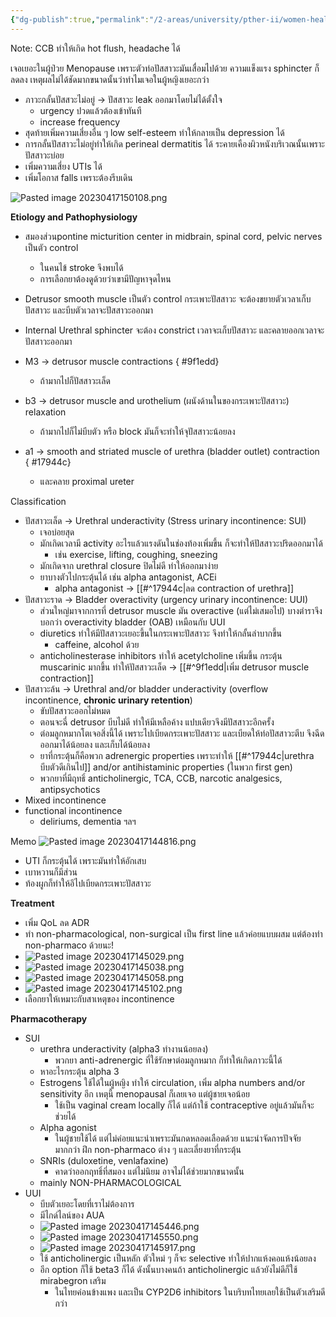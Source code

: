 ```yaml
---
{"dg-publish":true,"permalink":"/2-areas/university/pther-ii/women-health-urinary-incontinence/","created":"2023-04-17T14:31:41.902+07:00","updated":"2025-10-06T19:53:18.958+07:00"}
---
```



Note: CCB ทำให้เกิด hot flush, headache ได้ 

เจอเยอะในผู้ป่วย Menopause เพราะตัวท่อปัสสาวะมันเสื่อมไปด้วย ความแข็งแรง sphincter ก็ลดลง เหตุผลไม่ได้ชัดมากขนาดนั้นว่าทำไมเจอในผู้หญิงเยอะกว่า

- ภาวะกลั้นปัสสวะไม่อยู่ -> ปัสสาวะ leak ออกมาโดยไม่ได้ตั้งใจ
	- urgency ปวดแล้วต้องเข้าทันที
	- increase frequency
- สุดท้ายเพิ่มความเสี่ยงอื่น ๆ low self-esteem ทำให้กลายเป็น depression ได้
- การกลั้นปัสสาวะไม่อยู่ทำให้เกิด perineal dermatitis ได้ ระคายเคืองผิวหนังบริเวณนั้นเพราะปัสสาวะบ่อย
- เพิ่มความเสี่ยง UTIs ได้
- เพิ่มโอกาส falls เพราะต้องรีบเดิน

![Pasted image 20230417150108.png](/img/user/3%20Resources/Attachment/Pasted%20image%2020230417150108.png)

**Etiology and Pathophysiology**
- สมองส่วนpontine micturition center in midbrain, spinal cord, pelvic nerves เป็นตัว control
	- ในคนไข้ stroke จึงพบได้
	- การเลือกยาต้องดูด้วยว่าเขามีปัญหาจุดไหน
- Detrusor smooth muscle เป็นตัว control กระเพาะปัสสาวะ จะต้องขยายตัวเวลาเก็บปัสสาวะ และบีบตัวเวลาจะปัสสาวะออกมา
- Internal Urethral sphincter จะต้อง constrict เวลาจะเก็บปัสสาวะ และคลายออกเวลาจะปัสสาวะออกมา

- M3 -> detrusor muscle contractions
{ #9f1edd}

	- ถ้ามากไปก็ปัสสาวะเล็ด
- b3 -> detrusor muscle and urothelium (ผนังด้านในของกระเพาะปัสสาวะ) relaxation
	- ถ้ามากไปก็ไม่บีบตัว หรือ block มันก็จะทำให้จุปัสสาวะน้อยลง
- a1 -> smooth and striated muscle of urethra (bladder outlet) contraction
{ #17944c}

	- และคลาย proximal ureter


Classification
- ปัสสาวะเล็ด -> Urethral underactivity (Stress urinary incontinence: SUI)
	- เจอบ่อยสุด
	- มักเกิดเวลามี activity อะไรแล้วแรงดันในช่องท้องเพิ่มขึ้น ก็จะทำให้ปัสสาวะปริดออกมาได้
		- เช่น exercise, lifting, coughing, sneezing
	- มักเกิดจาก urethral closure ปิดไม่ดี ทำให้ออกมาง่าย
	- ยาบางตัวไปกระตุ้นได้ เช่น alpha antagonist, ACEi
		- alpha antagonist -> [[#^17944c|ลด contraction of urethra]]
- ปัสสาวะราด -> Bladder overactivity (urgency urinary incontinence: UUI)
	- ส่วนใหญ่มาจากการที่ detrusor muscle มัน overactive (แต่ไม่เสมอไป) บางตำราจึงบอกว่า overactivity bladder (OAB) เหมือนกับ UUI
	- diuretics ทำให้มีปัสสาวะเยอะขึ้นในกระเพาะปัสสาวะ จึงทำให้กลั้นลำบากขึ้น
		- caffeine, alcohol ด้วย
	- anticholinesterase inhibitors ทำให้ acetylcholine เพิ่มขึ้น กระตุ้น muscarinic มากขึ้น ทำให้ปัสสาวะเล็ด -> [[#^9f1edd|เพิ่ม detrusor muscle contraction]]
- ปัสสาวะล้น -> Urethral and/or bladder underactivity (overflow incontinence, **chronic urinary retention**)
	- ขับปัสสาวะออกไม่หมด
	- ตอนจะฉี่ detrusor บีบไม่ดี ทำให้มีเหลือค้าง แปบเดียวจึงมีปัสสาวะอีกครั้ง 
	- ต่อมลูกหมากโตเจอสิ่งนี้ได้ เพราะไปเบียดกระเพาะปัสสาวะ และเบียดให้ท่อปัสสาวะตีบ จึงฉีดออกมาได้น้อยลง และเก็บได้น้อยลง
	- ยาที่กระตุ้นก็คือพวก adrenergic properties เพราะทำให้ [[#^17944c|urethra บีบตัวดีเกินไป]] and/or antihistaminic properties (ในพวก first gen)
	- พวกยาที่มีฤทธิ์ anticholinergic, TCA, CCB, narcotic analgesics, antipsychotics
- Mixed incontinence
- functional incontinence
	- deliriums, dementia ฯลฯ

Memo
![Pasted image 20230417144816.png](/img/user/3%20Resources/Attachment/Pasted%20image%2020230417144816.png)
- UTI ก็กระตุ้นได้ เพราะมันทำให้อักเสบ
- เบาหวานก็มีส่วน
- ท้องผูกก็ทำให้อึไปเบียดกระเพาะปัสสาวะ


**Treatment**
- เพิ่ม QoL ลด ADR
- ทำ non-pharmacological, non-surgical เป็น first line แล้วค่อยแบบผสม แต่ต้องทำ non-pharmaco ด้วยนะ! 
- ![Pasted image 20230417145029.png](/img/user/3%20Resources/Attachment/Pasted%20image%2020230417145029.png) 
- ![Pasted image 20230417145038.png](/img/user/3%20Resources/Attachment/Pasted%20image%2020230417145038.png) 
- ![Pasted image 20230417145058.png](/img/user/3%20Resources/Attachment/Pasted%20image%2020230417145058.png) 
- ![Pasted image 20230417145102.png](/img/user/3%20Resources/Attachment/Pasted%20image%2020230417145102.png)
- เลือกยาให้เหมาะกับสาเหตุของ incontinence

**Pharmacotherapy**
- SUI
	- urethra underactivity (alpha3 ทำงานน้อยลง)
		- พวกยา anti-adrenergic ที่ใช้รักษาต่อมลูกหมาก ก็ทำให้เกิดภาวะนี้ได้
	- หาอะไรกระตุ้น alpha 3
	- Estrogens ใช้ได้ในผู้หญิง ทำให้ circulation, เพิ่ม alpha numbers and/or sensitivity อีก เหตุนี้ menopausal ก็เลยเจอ แต่ผู้ชายเจอน้อย
		- ใช้เป็น vaginal cream locally ก็ได้ แต่ถ้าใช้ contraceptive อยู่แล้วมันก็จะช่วยได้
	- Alpha agonist
		- ในผู้ชายใช้ได้ แต่ไม่ค่อยแนะนำเพราะมันกดหลอดเลือดด้วย แนะนำจัดการปัจจัยมากกว่า ฝึก non-pharmaco ต่าง ๆ และเลี่ยงยาที่กระตุ้น
	- SNRIs (duloxetine, venlafaxine)
		- คาดว่าออกฤทธิ์ที่สมอง แต่ไม่นิยม อาจไม่ได้ช่วยมากขนาดนั้น
	- mainly NON-PHARMACOLOGICAL
- UUI
	- บีบตัวเยอะโดยที่เราไม่ต้องการ
	- มีไกด์ไลน์ของ AUA
	-  ![Pasted image 20230417145446.png](/img/user/3%20Resources/Attachment/Pasted%20image%2020230417145446.png) 
	- ![Pasted image 20230417145550.png](/img/user/3%20Resources/Attachment/Pasted%20image%2020230417145550.png)
	- ![Pasted image 20230417145917.png](/img/user/3%20Resources/Attachment/Pasted%20image%2020230417145917.png)
	- ใช้ anticholinergic เป็นหลัก ตัวใหม่ ๆ ก็จะ selective ทำให้ปากแห้งคอแห้งน้อยลง
	- อีก option ก็ใช้ beta3 ก็ได้ ดังนั้นบางคนถ้า anticholinergic แล้วยังไม่ดีก็ใช้ mirabegron เสริม
		- ในไทยค่อนข้างแพง และเป็น CYP2D6 inhibitors ในบริบทไทยเลยใช้เป็นตัวเสริมดีกว่า